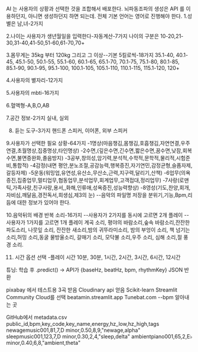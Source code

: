 AI 는 사용자의 상황과 선택한 것을 조합해서 배포한다.
뇌파동조파의 생성은 API 를 이용하던지, 아니면 생성하던지 하면 되는데.
전체 기본 언어는 영어로 진행해야 한다.
1.성별은 남,녀-2가지

2.나이는 사용자가 생년월일을 입력한다-자동계산-7가지
나이의 구분은 10-20,21-30,31-40,41-50,51-60,61-70,70+

3.몸무게는 35kg 부터 120kg 그리고 그 이상--기본 5킬로씩-18가지
35.1-40, 40.1-45, 45.1-50, 50.1-55, 55.1-60, 60.1-65, 65.1-70, 
70.1-75, 75.1-80, 80.1-85, 85.1-90, 90.1-95, 95.1-100, 
100.1-105, 105.1-110, 110.1-115, 115.1-120, 120+

4.사용자의 별자리-12가지

5.사용자의 mbti-16가지

6.혈액형-A,B,O,AB

7.공간 정보-2가지
  실내, 실외

8. 듣는 도구-3가지
핸드폰 스피커,  이어폰,  외부 스피커

9.사용자가 선택한 필요 상황-64가지
-1명상(마음챙김,몸챙김,호흡챙김,자연연결,우주연결,초월명상,집중명상,타인명상)
-2수면,(깊은수면,긴수면,짧은수면,꿈수면,낮잠,회복수면,불면증완화,졸음방지)
-3공부,창의성,암기력,분석적,수학적,문학적,물리적,시험준비,통합적)
-4감정(내면 평안,분노조절,공감능력,행복증진,자기연민,감정균형,슬픔자제,갈등자제)
-5운동(워밍업,유연성,유산소,무산소,근력,지구력,달리기,산책)
-6업무(의욕증진,집중업무,멀티업무,협동업무,분석업무,회계업무,고객접대,정리업무)
-7사랑(로맨틱,가족사랑,친구사랑,용서,,화해,인류애,성욕증진,성능력향상)
-8영성(기도,찬양,회개,자비심,깨달음,경전독서,희생심,제3의 눈)
--음악의 파일명 저장을 분위기,기능,Bpm,리듬에 대한 정보가 있어야 한다.

10.음악뒤의 배경 반복 소리-16가지
--사용자가 2가지를 동시에 고르면 2개 플레이
--사용자가 1가지를 고르면 1개 플레이
계곡 소리, 평야의 바람소리,숲속 바람소리,잔잔한 파도소리,
나뭇잎 소리, 잔잔한 새소리,밤의 귀뚜라미소리, 밤의 부엉이 소리,
책 넘기는 소리,허밍 소리,동굴 물방울소리, 갈매기 소리,
모닥불 소리,우주 소리, 심해 소리,절 풍경 소리.

11. 시간 옵션 선택 -플레이 시간
10분, 30분, 1시간, 2시간, 3시간, 6시간, 12시간



튜닝: 학습 후 .predict() → API가 {baseHz, beatHz, bpm, rhythmKey} JSON 반환

pixabay 에서 테스트용 3곡 받음
Cloudinary  api 얻음
Scikit-learn 
Streamlit Community Cloud를 선택
beatamin.streamlit.app
Tunebat.com --bpm 알아내는 곳

GitHub에서 metadata.csv
public_id,bpm,key_code,key_name,energy,hz_low,hz_high,tags
newagemusic001,81,7,D minor,0.50,8,9,"newage,alpha"
sleepmusic001,123,7,D minor,0.30,2,4,"sleep,delta"
ambientpiano001,65,2,E♭ minor,0.40,6,8,"ambient,theta"


